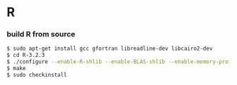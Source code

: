 # R

### build R from source

```zsh
$ sudo apt-get install gcc gfortran libreadline-dev libcairo2-dev
$ cd R-3.2.3
$ ./configure --enable-R-shlib --enable-BLAS-shlib --enable-memory-profiling --with-tcltk=no
$ make
$ sudo checkinstall
```
